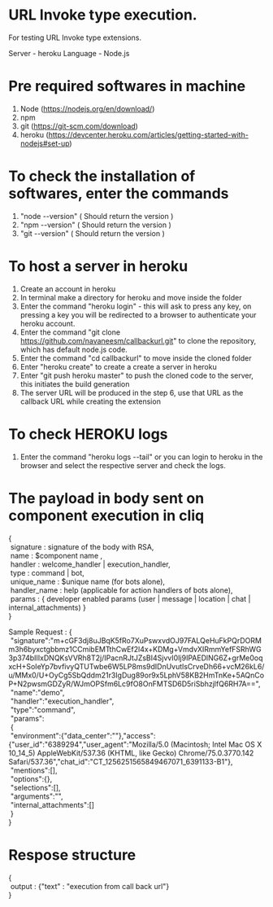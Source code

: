 # URL Invoke type execution.
For testing URL Invoke type extensions.

Server - heroku
Language - Node.js


# Pre required softwares in machine 
1. Node (https://nodejs.org/en/download/)
2. npm	
3. git (https://git-scm.com/download)
4. heroku (https://devcenter.heroku.com/articles/getting-started-with-nodejs#set-up)

# To check the installation of softwares, enter the commands
1. "node --version"     ( Should return the version )
2. "npm --version"      ( Should return the version )
3. "git --version"      ( Should return the version )

# To host a server in heroku
1. Create an account in heroku
2. In terminal make a directory for heroku and move inside the folder
3. Enter the command "heroku login" - this will ask to press any key, 
on pressing a key you will be redirected to a browser to authenticate your heroku account.
4. Enter the command "git clone https://github.com/navaneesm/callbackurl.git" to clone the repository, 
which has default node.js code.
5. Enter the command "cd callbackurl" to move inside the cloned folder
6. Enter "heroku create" to create a create a server in heroku
7. Enter "git push heroku master" to push the cloned code to the server, this initiates the build generation
8. The server URL will be produced in the step 6, use that URL as the callback URL while creating the extension

# To check HEROKU logs 
1. Enter the command "heroku logs --tail" or you can login to heroku in the browser and select the respective server and check the logs.

# The payload in body sent on component execution in cliq 
{<br/>
	&nbsp;signature : signature of the body with RSA,<br/>
	&nbsp;name : $component name ,<br/>
	&nbsp;handler : welcome_handler | execution_handler,<br/>
	&nbsp;type : command | bot,<br/>
	&nbsp;unique_name : $unique name (for bots alone),<br/>
	&nbsp;handler_name : help (applicable for action handlers of bots alone),<br/>
	&nbsp;params : { developer enabled params (user | message | location | chat | internal_attachments) }<br/>
}<br/>

Sample Request :
{<br/>
	&nbsp;"signature":"m+cGF3dj8uJBqK5fRo7XuPswxvdOJ97FALQeHuFkPQrDORMm3h6byxctgbbmz1CCmibEMTthCwEf2l4x+KDMg+VmdvXIRmmYefFSRhWG3p374bIIIxDNQKsVVRh8T2j/IPacnRJtJZsBI4SjvvI0Ij9IPAEDlNG6Z+grMe0oqxcH+SoIeYp7bvfivyQTUTwbe6W5LP8ms9dIDnUvutlsCrveDh66+vcM26kL6/u/MMx0/U+OyCg5SbQddm21r3IgDug89or9x5LphV58KB2HmTnKe+5AQnCoP+N2pwsmGDZyR/WJmOPSfm6Lc9fO8OnFMTSD6D5riSbhzjlfQ6RH7A==",<br/>
	&nbsp;"name":"demo",<br/>
	&nbsp;"handler":"execution_handler",<br/>
	&nbsp;"type":"command",<br/>
	&nbsp;"params":<br/>
	&nbsp;{<br/>
		&nbsp;"environment":{"data_center":""},"access":{"user_id":"6389294","user_agent":"Mozilla/5.0 (Macintosh; Intel Mac OS X 10_14_5) AppleWebKit/537.36 (KHTML, like Gecko) Chrome/75.0.3770.142 Safari/537.36","chat_id":"CT_1256251565849467071_6391133-B1"},<br/>
		&nbsp;"mentions":[],<br/>
		&nbsp;"options":{},<br/>
		&nbsp;"selections":[],<br/>
		&nbsp;"arguments":"",<br/>
		&nbsp;"internal_attachments":[]<br/>
	&nbsp;}<br/>
}<br/>

# Respose structure 
{<br/>
	&nbsp;output : {"text" : "execution from call back url"}<br/>
}<br/>
